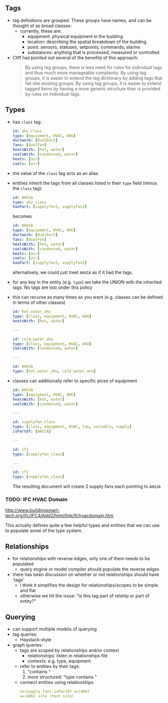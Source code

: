 ## Tags

- tag definitions are grouped. These groups have names, and can be thought of as broad classes:
    - currently, these are:
        - equipment: physical equipment in the building
        - location: describing the spatial breakdown of the building
        - point: sensors, statuses, setpoints, commands, alarms
        - substances: anything that is processed, measured or controlled
- Cliff has pointed out several of the benefits of this approach:
    > By using tag groups, there is less need for rules for individual tags and thus much more manageable complexity.
    > By using tag groups, it is easier to extend the tag dictionary by adding tags that fall into existing groups.
    > By using tag groups, it is easier to extend tagged items by having a more generic structure than is provided by rules on individual tags.


## Types

- has `class` tag:
    ```yaml
    id: ahu_class
    type: [equipment, HVAC, AHU]
    ductwork: [dualDuct]
    fans: [dualFan]
    heatsWith: [hot, water]
    coolsWith: [condensed, water]
    heats: [air]
    cools: [air]
    ```
- the value of the `class` tag acts as an alias
- entities inherit the tags from all classes listed in their `type` field (minus the `class` tag):
    ```yaml
    id: AHU1A
    type: ahu_class
    hasPart: [supplyfan1, supplyfan2]
    ```

    becomes

    ```yaml
    id: AHU1A
    type: [equipment, HVAC, AHU]
    ductwork: [dualDuct]
    fans: [dualFan]
    heatsWith: [hot, water]
    coolsWith: [condensed, water]
    heats: [air]
    cools: [air]
    hasPart: [supplyfan1, supplyfan2]
    ```

    alternatively, we could just treet `AHU1A` as if it had the tags.
- for any key in the entity (e.g. `type`) we take the UNION with the inherited tags. No tags are lost under this policy
- this can recurse as many times as you want (e.g. classes can be defined in terms of other classes)
    ```yaml
    id: hot_water_ahu
    type: [class, equipment, HVAC, AHU]
    heatsWith: [hot, water]

    ---

    id: cold_water_ahu
    type: [class, equipment, HVAC, AHU]
    coolsWith: [condensed, water]

    ---

    id: AHU1A
    type: [hot_water_ahu, cold_water_ahu]
    ```
- classes can additionally refer to specific pices of equipment
    ```yaml
    id: AHU1A
    type: [equipment, HVAC, AHU]
    heatsWith: [hot, water]
    coolsWith: [condensed, water]

    ---

    id: supplyfan_class
    type: [class, equipment, HVAC, fan, variable, supply]
    isPartOf: [AHU1A]

    ---

    id: sf1
    type: [supplyfan_class]

    ---

    id: sf2
    type: [supplyfan_class]
    ```

    The resulting document will create 2 supply fans each pointing to `AHU1A`

### TODO: IFC HVAC Domain

http://www.buildingsmart-tech.org/ifc/IFC4/Add2/html/link/ifchvacdomain.htm

This actually defines quite a few helpful types and entities that we can use to populate some of the type system.

## Relationships

- for relationships with reverse edges, only one of them needs to be populated
    - query engine or model compiler should populate the reverse edges
- there has been discussion on whether or not relationships should have 'tags'
    - I think it simplifies the design for relationships/scopes to be simple and flat
    - otherwise we hit the issue: "is this tag part of relship or part of entity?"
    
## Querying

- can support multiple models of querying
- tag queries:
    - Haystack-style
- graph queries:
    - tags are scoped by relationships and/or context
        - relationships: listen in relationships file
        - contexts: e.g. type, equipment
    - refer to entities by their tags:
        1. "contains <tag>"
        2. more structured: "type contains <tag>"
    - connect entities using relationships
        ```yaml
        x=(supply fan) isPartOf a=(AHU)
        a=(AHU) site (test site)
        ```
